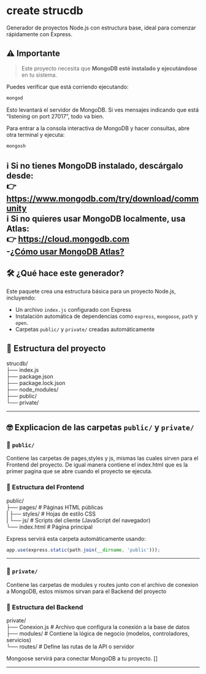 # create strucdb

Generador de proyectos Node.js con estructura base, ideal para comenzar rápidamente con Express.

## ⚠️ **Importante**
>Este proyecto necesita que **MongoDB esté instalado y ejecutándose** en tu sistema.

Puedes verificar que está corriendo ejecutando:

```bash
mongod
```
Esto levantará el servidor de MongoDB. Si ves mensajes indicando que está “listening on port 27017”, todo va bien.

Para entrar a la consola interactiva de MongoDB y hacer consultas, abre otra terminal y ejecuta:

```bash
mongosh
```
ℹ️ Si no tienes MongoDB instalado, descárgalo desde:  
👉 https://www.mongodb.com/try/download/community   
ℹ️ Si no quieres usar MongoDB localmente, usa Atlas:  
👉 https://cloud.mongodb.com  
-[¿Cómo usar MongoDB Atlas?]()
---

## 🛠 ¿Qué hace este generador?

Este paquete crea una estructura básica para un proyecto Node.js, incluyendo:

- Un archivo `index.js` configurado con Express
- Instalación automática de dependencias como `express`, `mongoose`, `path` y `open`.
- Carpetas `public/` y `private/` creadas automáticamente

## 📁 Estructura del proyecto

strucdb/  
├── index.js  
├── package.json  
├── package.lock.json  
├── node_modules/  
├── public/  
└── private/  

---

## 🤓 Explicacion de las carpetas `public/` y `private/`

### 📂 `public/`

Contiene las carpetas de pages,styles y js, mismas las cuales sirven para el Frontend del proyecto.
De igual manera contiene el index.html que es la primer pagina que se abre cuando el proyecto se ejecuta.

### 📁 Estructura del Frontend

public/  
├── pages/            # Páginas HTML públicas  
|   ├── styles/           # Hojas de estilo CSS  
|   └── js/               # Scripts del cliente (JavaScript del navegador)  
└── index.html    # Página principal

Express servirá esta carpeta automáticamente usando:

```js
app.use(express.static(path.join(__dirname, 'public')));
```
---

### 📂 `private/`

Contiene las carpetas de modules y routes junto con el archivo de conexion a MongoDB, estos mismos sirvan para el Backend del proyecto

### 📁 Estructura del Backend

private/  
├── Conexion.js           # Archivo que configura la conexión a la base de datos  
├── modules/              # Contiene la lógica de negocio (modelos, controladores, servicios)  
└── routes/               # Define las rutas de la API o servidor

Mongoose servirá para conectar MongoDB a tu proyecto.
[]

---
